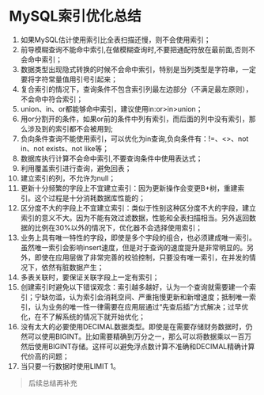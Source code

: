 # MySQL索引优化总结

1. 如果MySQL估计使用索引比全表扫描还慢，则不会使用索引；
2. 前导模糊查询不能命中索引,在做模糊查询时,不要把通配符放在最前面,否则不会命中索引；
3. 数据类型出现隐式转换的时候不会命中索引，特别是当列类型是字符串，一定要将字符常量值用引号引起来；
4. 复合索引的情况下，查询条件不包含索引列最左边部分（不满足最左原则），不会命中符合索引；
5. union、in、or都能够命中索引，建议使用in:or>in>union；
6. 用or分割开的条件，如果or前的条件中列有索引，而后面的列中没有索引，那么涉及到的索引都不会被用到;
7. 负向条件查询不能使用索引，可以优化为in查询,负向条件有：!=、<>、not in、not exists、not like等；
8. 数据库执行计算不会命中索引,不要查询条件中使用表达式；
9. 利用覆盖索引进行查询，避免回表；
10. 建立索引的列，不允许为null；
11. 更新十分频繁的字段上不宜建立索引：因为更新操作会变更B+树，重建索引。这个过程是十分消耗数据库性能的；
12. 区分度不大的字段上不宜建立索引：类似于性别这种区分度不大的字段，建立索引的意义不大。因为不能有效过滤数据，性能和全表扫描相当。另外返回数据的比例在30%以外的情况下，优化器不会选择使用索引；
13. 业务上具有唯一特性的字段，即使是多个字段的组合，也必须建成唯一索引。虽然唯一索引会影响insert速度，但是对于查询的速度提升是非常明显的。另外，即使在应用层做了非常完善的校验控制，只要没有唯一索引，在并发的情况下，依然有脏数据产生；
14. 多表关联时，要保证关联字段上一定有索引；
15. 创建索引时避免以下错误观念：索引越多越好，认为一个查询就需要建一个索引；宁缺勿滥，认为索引会消耗空间、严重拖慢更新和新增速度；抵制唯一索引，认为业务的唯一性一律需要在应用层通过“先查后插”方式解决；过早优化，在不了解系统的情况下就开始优化；
16. 没有太大的必要使用DECIMAL数据类型。即使是在需要存储财务数据时，仍然可以使用BIGINT。比如需要精确到万分之一，那么可以将数据乘以一百万然后使用BIGINT存储。这样可以避免浮点数计算不准确和DECIMAL精确计算代价高的问题；
17. 当只要一行数据时使用LIMIT 1。

> 后续总结再补充
